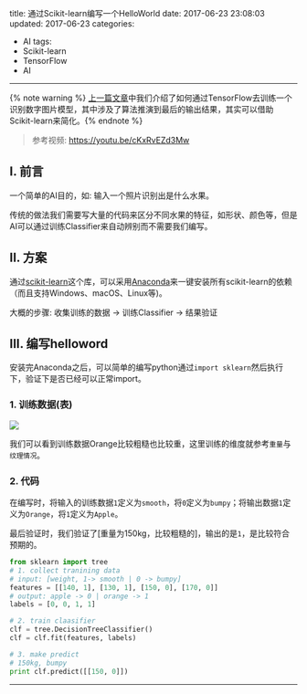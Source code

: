 title: 通过Scikit-learn编写一个HelloWorld
date: 2017-06-23 23:08:03
updated: 2017-06-23
categories:
- AI
tags:
- Scikit-learn
- TensorFlow
- AI

---

{% note warning %} [上一篇文章](https://blog.dreamtobe.cn/tensorflow-mnist/)中我们介绍了如何通过TensorFlow去训练一个识别数字图片模型，其中涉及了算法推演到最后的输出结果，其实可以借助Scikit-learn来简化。{% endnote %}

<!-- more -->

> 参考视频: https://youtu.be/cKxRvEZd3Mw


## I. 前言

一个简单的AI目的，如: 输入一个照片识别出是什么水果。

传统的做法我们需要写大量的代码来区分不同水果的特征，如形状、颜色等，但是AI可以通过训练Classifier来自动辨别而不需要我们编写。

## II. 方案

通过[scikit-learn](http://scikit-learn.org/stable/install.html)这个库，可以采用[Anaconda](https://www.continuum.io/downloads)来一键安装所有scikit-learn的依赖（而且支持Windows、macOS、Linux等)。

大概的步骤: 收集训练的数据 -> 训练Classifier -> 结果验证

## III. 编写helloword

安装完Anaconda之后，可以简单的编写python通过`import sklearn`然后执行下，验证下是否已经可以正常import。

### 1. 训练数据(表)

![](/img/scikit-learn-hello-world.png)

我们可以看到训练数据Orange比较粗糙也比较重，这里训练的维度就参考`重量`与`纹理情况`。

### 2. 代码

在编写时，将输入的训练数据`1`定义为`smooth`，将`0`定义为`bumpy`；将输出数据`1`定义为`Orange`，将`1`定义为`Apple`。

最后验证时，我们验证了[重量为150kg，比较粗糙的]，输出的是`1`，是比较符合预期的。

```python
from sklearn import tree
# 1. collect tranining data
# input: [weight, 1-> smooth | 0 -> bumpy]
features = [[140, 1], [130, 1], [150, 0], [170, 0]]
# output: apple -> 0 | orange -> 1
labels = [0, 0, 1, 1]

# 2. train claasifier
clf = tree.DecisionTreeClassifier()
clf = clf.fit(features, labels)

# 3. make predict
# 150kg, bumpy
print clf.predict([[150, 0]])
```

---
